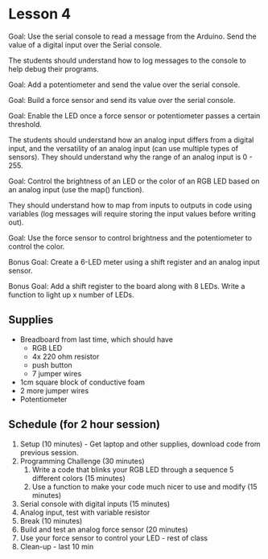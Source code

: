 Lesson 4
=========

Goal: Use the serial console to read a message from the Arduino. Send the value
of a digital input over the Serial console.

The students should understand how to log messages to the console to help debug
their programs.

Goal: Add a potentiometer and send the value over the serial console.

Goal: Build a force sensor and send its value over the serial console.

Goal: Enable the LED once a force sensor or potentiometer passes a certain
threshold.

The students should understand how an analog input differs from a digital input,
and the versatility of an analog input (can use multiple types of sensors). They
should understand why the range of an analog input is 0 - 255.

Goal: Control the brightness of an LED or the color of an RGB LED based on an
analog input (use the map() function).

They should understand how to map from inputs to outputs in code using variables
(log messages will require storing the input values before writing out).

Goal: Use the force sensor to control brightness and the potentiometer to
control the color.

Bonus Goal: Create a 6-LED meter using a shift register and an analog input sensor.

Bonus Goal: Add a shift register to the board along with 8 LEDs. Write a function to
light up x number of LEDs.

## Supplies

* Breadboard from last time, which should have
    * RGB LED
    * 4x 220 ohm resistor
    * push button
    * 7 jumper wires
* 1cm square block of conductive foam
* 2 more jumper wires
* Potentiometer

## Schedule (for 2 hour session)

1. Setup (10 minutes) - Get laptop and other supplies, download code from
   previous session.
1. Programming Challenge (30 minutes)
    1. Write a code that blinks your RGB LED through a sequence 5 different
       colors (15 minutes)
    1. Use a function to make your code much nicer to use and modify (15
       minutes)
1. Serial console with digital inputs (15 minutes)
1. Analog input, test with variable resistor
1. Break (10 minutes)
1. Build and test an analog force sensor (20 minutes)
1. Use your force sensor to control your LED - rest of class
1. Clean-up - last 10 min
